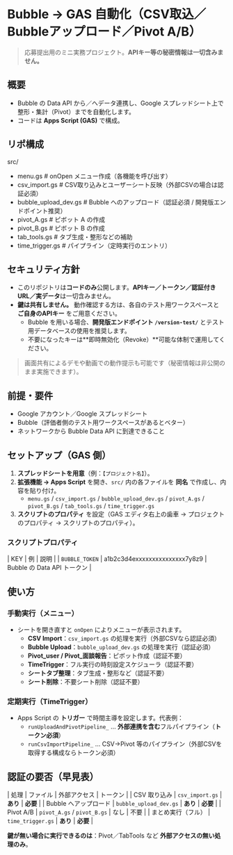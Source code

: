# Bubble → GAS 自動化（CSV取込／Bubbleアップロード／Pivot A/B）
> 応募提出用のミニ実務プロジェクト。**APIキー等の秘密情報は一切含みません。**

## 概要
- Bubble の Data API から／へデータ連携し、Google スプレッドシート上で整形・集計（Pivot）までを自動化します。
- コードは **Apps Script (GAS)** で構成。

## リポ構成
src/
- menu.gs # onOpen メニュー作成（各機能を呼び出す）
- csv_import.gs # CSV取り込みとユーザーシート反映（外部CSVの場合は認証必須）
- bubble_upload_dev.gs # Bubble へのアップロード（認証必須 / 開発版エンドポイント推奨）
- pivot_A.gs # ピボット A の作成
- pivot_B.gs # ピボット B の作成
- tab_tools.gs # タブ生成・整形などの補助
- time_trigger.gs # パイプライン（定時実行のエントリ）
  
## セキュリティ方針
- このリポジトリは**コードのみ**公開します。**APIキー／トークン／認証付きURL／実データ**は一切含みません。
- **鍵は共有しません。** 動作確認する方は、各自のテスト用ワークスペースと **ご自身のAPIキー** をご用意ください。  
  - Bubble を用いる場合、**開発版エンドポイント `/version-test/`** とテスト用データベースの使用を推奨します。
  - 不要になったキーは**即時無効化（Revoke）**可能な体制で運用してください。

> 画面共有によるデモや動画での動作提示も可能です（秘密情報は非公開のまま実施できます）。

## 前提・要件
- Google アカウント／Google スプレッドシート
- Bubble（評価者側のテスト用ワークスペースがあるとベター）
- ネットワークから Bubble Data API に到達できること

## セットアップ（GAS 側）
1. **スプレッドシートを用意**（例：`【プロジェクト名】`）。  
2. **拡張機能 → Apps Script** を開き、`src/` 内の各ファイルを **同名** で作成し、内容を貼り付け。  
   - `menu.gs` / `csv_import.gs` / `bubble_upload_dev.gs` / `pivot_A.gs` / `pivot_B.gs` / `tab_tools.gs` / `time_trigger.gs`
3. **スクリプトのプロパティ** を設定（GAS エディタ右上の歯車 → プロジェクトのプロパティ → スクリプトのプロパティ）。

### スクリプトプロパティ
| KEY | 例 | 説明 |
| `BUBBLE_TOKEN` | a1b2c3d4exxxxxxxxxxxxxxx7y8z9 | Bubble の Data API トークン |

## 使い方
### 手動実行（メニュー）
- シートを開き直すと `onOpen` によりメニューが表示されます。  
  - **CSV Import**：`csv_import.gs` の処理を実行（外部CSVなら認証必須）  
  - **Bubble Upload**：`bubble_upload_dev.gs` の処理を実行（認証必須）  
  - **Pivot_user / Pivot_面談報告**：ピボット作成（認証不要）
  - **TimeTrigger**：フル実行の時刻設定スケジューラ（認証不要）  
  - **シートタブ整理**：タブ生成・整形など（認証不要）
  - **シート削除**：不要シート削除（認証不要）

### 定期実行（TimeTrigger）
- Apps Script の **トリガー** で時間主導を設定します。代表例：  
  - `runUploadAndPivotPipeline_` … **外部連携を含む**フルパイプライン（**トークン必須**）  
  - `runCsvImportPipeline_` … CSV→Pivot 等のパイプライン（外部CSVを取得する構成ならトークン必須）

## 認証の要否（早見表）
| 処理 | ファイル | 外部アクセス | トークン |
| CSV 取り込み | `csv_import.gs` | **あり** | **必要** |
| Bubble へアップロード | `bubble_upload_dev.gs` | **あり** | **必要** |
| Pivot A/B | `pivot_A.gs` / `pivot_B.gs` | なし | 不要 |
| まとめ実行（フル） | `time_trigger.gs` | **あり** | **必要** |

 **鍵が無い場合に実行できるのは**：Pivot／TabTools など **外部アクセスの無い処理のみ**。
